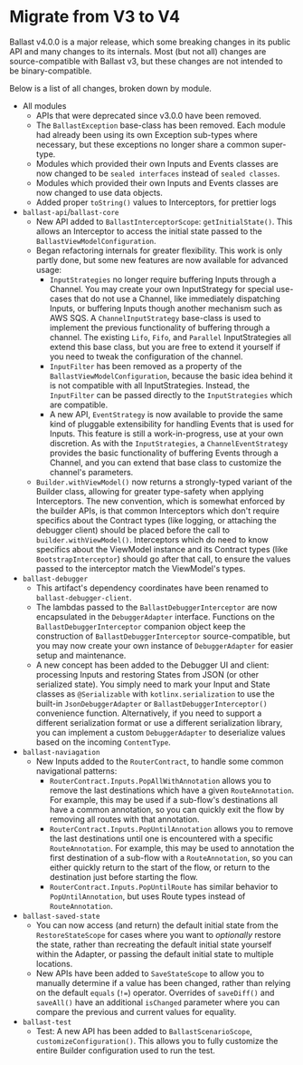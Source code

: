 ---
---

# Migrate from V3 to V4

Ballast v4.0.0 is a major release, which some breaking changes in its public API and many changes to its internals. Most
(but not all) changes are source-compatible with Ballast v3, but these changes are not intended to be binary-compatible. 

Below is a list of all changes, broken down by module.

- All modules
  - APIs that were deprecated since v3.0.0 have been removed.
  - The `BallastException` base-class has been removed. Each module had already been using its own Exception sub-types
    where necessary, but these exceptions no longer share a common super-type.
  - Modules which provided their own Inputs and Events classes are now changed to be `sealed interfaces` instead of 
    `sealed classes`.
  - Modules which provided their own Inputs and Events classes are now changed to use data objects.
  - Added proper `toString()` values to Interceptors, for prettier logs
- `ballast-api`/`ballast-core`
  - New API added to `BallastInterceptorScope`: `getInitialState()`. This allows an Interceptor to access the initial 
    state passed to the `BallastViewModelConfiguration`.
  - Began refactoring internals for greater flexibility. This work is only partly done, but some new features are now 
    available for advanced usage:
    - `InputStrategies` no longer require buffering Inputs through a Channel. You may create your own InputStrategy for
      special use-cases that do not use a Channel, like immediately dispatching Inputs, or buffering Inputs though 
      another mechanism such as AWS SQS. A `ChannelInputStrategy` base-class is used to implement the previous 
      functionality of buffering through a channel. The existing `Lifo`, `Fifo`, and `Parallel` InputStrategies all 
      extend this base class, but you are free to extend it yourself if you need to tweak the configuration of the 
      channel.
    - `InputFilter` has been removed as a property of the `BallastViewModelConfiguration`, because the basic idea behind 
      it is not compatible with all InputStrategies. Instead, the `InputFilter` can be passed directly to the 
      `InputStrategies` which are compatible.
    - A new API, `EventStrategy` is now available to provide the same kind of pluggable extensibility for handling 
      Events that is used for Inputs. This feature is still a work-in-progress, use at your own discretion. As with the 
      `InputStrategies`, a `ChannelEventStrategy` provides the basic functionality of buffering Events through a 
      Channel, and you can extend that base class to customize the channel's parameters.
  - `Builder.withViewModel()` now returns a strongly-typed variant of the Builder class, allowing for greater 
    type-safety when applying Interceptors. The new convention, which is somewhat enforced by the builder APIs, is that 
    common Interceptors which don't require specifics about the Contract types (like logging, or attaching the debugger 
    client) should be placed before the call to `builder.withViewModel()`. Interceptors which do need to know specifics
    about the ViewModel instance and its Contract types (like `BootstrapInterceptor`) should go after that call, to 
    ensure the values passed to the interceptor match the ViewModel's types.
- `ballast-debugger`
  - This artifact's dependency coordinates have been renamed to `ballast-debugger-client`.
  - The lambdas passed to the `BallastDebuggerInterceptor` are now encapsulated in the `DebuggerAdapter` interface. 
    Functions on the `BallastDebuggerInterceptor` companion object keep the construction of `BallastDebuggerInterceptor` 
    source-compatible, but you may now create your own instance of `DebuggerAdapter` for easier setup and maintenance.
  - A new concept has been added to the Debugger UI and client: processing Inputs and restoring States from JSON (or
    other serialized state). You simply need to mark your Input and State classes as `@Serializable` with 
    `kotlinx.serialization` to use the built-in `JsonDebuggerAdapter` or `BallastDebuggerInterceptor()` convenience 
    function. Alternatively, if you need to support a different serialization format or use a different serialization 
    library, you can implement a custom `DebuggerAdapter` to deserialize values based on the incoming `ContentType`.
- `ballast-naviagation`
  - New Inputs added to the `RouterContract`, to handle some common navigational patterns:
    - `RouterContract.Inputs.PopAllWithAnnotation` allows you to remove the last destinations which have a given 
      `RouteAnnotation`. For example, this may be used if a sub-flow's destinations all have a common annotation, so you 
      can quickly exit the flow by removing all routes with that annotation.
    - `RouterContract.Inputs.PopUntilAnnotation` allows you to remove the last destinations until one is encountered
      with a specific `RouteAnnotation`. For example, this may be used to annotation the first destination of a sub-flow
      with a `RouteAnnotation`, so you can either quickly return to the start of the flow, or return to the destination
      just before starting the flow.
    - `RouterContract.Inputs.PopUntilRoute` has similar behavior to `PopUntilAnnotation`, but uses Route types instead
      of `RouteAnnotation`.
- `ballast-saved-state`
  - You can now access (and return) the default initial state from the `RestoreStateScope` for cases where you want to
    _optionally_ restore the state, rather than recreating the default initial state yourself within the Adapter, or 
    passing the default initial state to multiple locations.
  - New APIs have been added to `SaveStateScope` to allow you to manually determine if a value has been changed, rather 
    than relying on the default `equals` (`!=`) operator. Overrides of `saveDiff()` and `saveAll()` have an additional 
    `isChanged` parameter where you can compare the previous and current values for equality.
- `ballast-test`
  - Test: A new API has been added to `BallastScenarioScope`, `customizeConfiguration()`. This allows you to fully 
    customize the entire Builder configuration used to run the test. 
